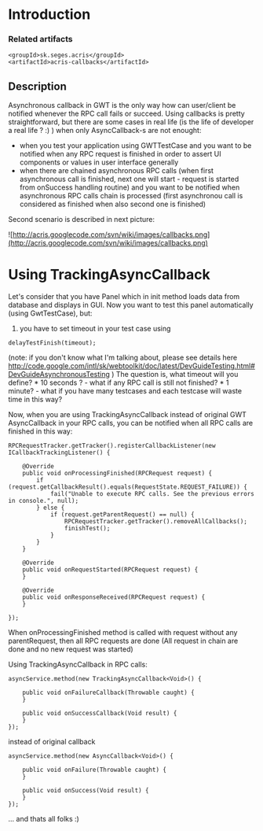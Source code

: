 # Introduction #

### Related artifacts ###

```
<groupId>sk.seges.acris</groupId>
<artifactId>acris-callbacks</artifactId>
```

## Description ##

Asynchronous callback in GWT is the only way how can user/client be notified whenever the RPC call fails or succeed. Using callbacks is pretty straightforward, but there are some cases in real life (is the life of developer a real life ? :) ) when only AsyncCallback-s are not enought:
  * when you test your application using GWTTestCase and you want to be notified when any RPC request is finished in order to assert UI components or values in user interface generally
  * when there are chained asynchronous RPC calls (when first asynchronous call is finished, next one will start - request is started from onSuccess handling routine) and you want to be notified when asynchronous RPC calls chain is processed (first asynchronou call is considered as finished when also second one is finished)

Second scenario is described in next picture:

![http://acris.googlecode.com/svn/wiki/images/callbacks.png](http://acris.googlecode.com/svn/wiki/images/callbacks.png)

# Using TrackingAsyncCallback #

Let's consider that you have Panel which in init method loads data from database and displays in GUI. Now you want to test this panel automatically (using GwtTestCase), but:
  1. you have to set timeout in your test case using
```
delayTestFinish(timeout);
```
(note: if you don't know what I'm talking about, please see details here
http://code.google.com/intl/sk/webtoolkit/doc/latest/DevGuideTesting.html#DevGuideAsynchronousTesting )
The question is, what timeout will you define?
    * 10 seconds ? - what if any RPC call is still not finished?
    * 1 minute? - what if you have many testcases and each testcase will waste time in this way?

Now, when you are using TrackingAsyncCallback instead of original GWT AsyncCallback in your RPC calls, you can be notified when all RPC calls are finished in this way:
```
RPCRequestTracker.getTracker().registerCallbackListener(new ICallbackTrackingListener() {

	@Override
	public void onProcessingFinished(RPCRequest request) {
		if (request.getCallbackResult().equals(RequestState.REQUEST_FAILURE)) {
			fail("Unable to execute RPC calls. See the previous errors in console.", null);
		} else {
			if (request.getParentRequest() == null) {
				RPCRequestTracker.getTracker().removeAllCallbacks();
				finishTest(); 
			}
		}
	}

	@Override
	public void onRequestStarted(RPCRequest request) {
	}

	@Override
	public void onResponseReceived(RPCRequest request) {
	}
			
});
```

When onProcessingFinished method is called with request without any parentRequest, then all RPC requests are done (All request in chain are done and no new request was started)

Using TrackingAsyncCallback in RPC calls:
```
asyncService.method(new TrackingAsyncCallback<Void>() {

	public void onFailureCallback(Throwable caught) {
	}

	public void onSuccessCallback(Void result) {
	}
});
```
instead of original callback
```
asyncService.method(new AsyncCallback<Void>() {

	public void onFailure(Throwable caught) {
	}

	public void onSuccess(Void result) {
	}
});
```
... and thats all folks :)